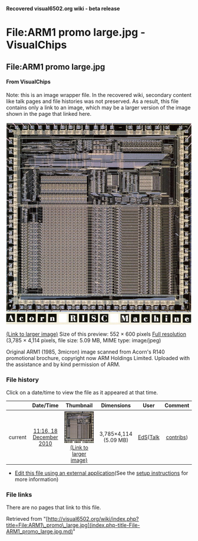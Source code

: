 **Recovered visual6502.org wiki - beta release**

# File:ARM1 promo large.jpg - VisualChips

## File:ARM1 promo large.jpg

#### From VisualChips


Note: this is an image wrapper file. In the recovered wiki,
secondary content like talk pages and file histories was
not preserved. As a result, this file contains only a link
to an image, which may be a larger version of the image shown
in the page that linked here.

![File:ARM1 promo large.jpg](images/thumb/c/c3/ARM1_promo_large.jpg/552px-ARM1_promo_large.jpg)

[(Link to larger image)](images/c/c3/ARM1_promo_large.jpg)
Size of this preview: 552 × 600 pixels
[Full resolution](images/c/c3/ARM1_promo_large.jpg)‎ (3,785 × 4,114 pixels, file size: 5.09 MB, MIME type: image/jpeg)

Original ARM1 (1985, 3micron) image scanned from Acorn's R140 promotional brochure, copyright now ARM Holdings Limited. Uploaded with the assistance and by kind permission of ARM.

### File history

Click on a date/time to view the file as it appeared at that time.

| | Date/Time | Thumbnail | Dimensions | User | Comment |
|:---:|:---:|:---:|:---:|:---:|:---:|
| current | [11:16, 18 December 2010](images/c/c3/ARM1_promo_large.jpg) | ![Thumbnail for version as of 11:16, 18 December 2010](images/thumb/c/c3/ARM1_promo_large.jpg/110px-ARM1_promo_large.jpg) [(Link to larger image)](images/c/c3/ARM1_promo_large.jpg) | 3,785×4,114 (5.09 MB) | [EdS](index.php-title-User-EdS.md)([Talk](index.php-title-User_talk-EdS.md) | [contribs](./index.php%3Ftitle=Special:Contributions/EdS.md)) | (Original ARM1 (1985, 3micron) image scanned from Acorn's R140 promotional brochure, copyright now ARM Holdings Limited. Uploaded with the assistance and by kind permission of ARM.) |

- [Edit this file using an external application](index.php-title-File-ARM1_promo_large.jpg.md)(See the [setup instructions](http://www.mediawiki.org/wiki/Manual:External_editors) for more information)

### File links

There are no pages that link to this file.

Retrieved from "[http://visual6502.org/wiki/index.php?title=File:ARM1\_promo\_large.jpg](index.php-title-File-ARM1_promo_large.jpg.md)"

